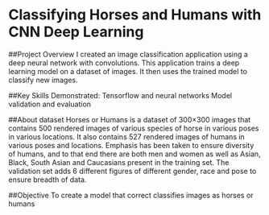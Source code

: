 # Classifying Horses and Humans with CNN Deep Learning

##Project Overview
I created an image classification application using a deep neural network with convolutions. This application trains a deep learning model on a dataset of images. It then uses the trained model to classify new images.

##Key Skills Demonstrated:
Tensorflow and neural networks
Model validation and evaluation

##About dataset
Horses or Humans is a dataset of 300×300 images that contains 500 rendered images of various species of horse in various poses in various locations. It also contains 527 rendered images of humans in various poses and locations. Emphasis has been taken to ensure diversity of humans, and to that end there are both men and women as well as Asian, Black, South Asian and Caucasians present in the training set. The validation set adds 6 different figures of different gender, race and pose to ensure breadth of data.


##Objective
To create a model that correct classifies images as horses or humans
